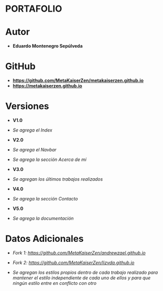 # PORTAFOLIO

# Autor

* **Eduardo Montenegro Sepúlveda**

# GitHub

* **https://github.com/MetaKaiserZen/metakaiserzen.github.io**
* **https://metakaiserzen.github.io**

# Versiones

* **V1.0**

* *Se agrega el Index*

* **V2.0**

* *Se agrega el Navbar*
* *Se agrega la sección Acerca de mí*

* **V3.0**

* *Se agregan los últimos trabajos realizados*

* **V4.0**

* *Se agrega la sección Contacto*

* **V5.0**

* *Se agrega la documentación*

# Datos Adicionales

*  *Fork 1: https://github.com/MetaKaiserZen/andrewzael.github.io*
*  *Fork 2: https://github.com/MetaKaiserZen/lizvda.github.io*

* *Se agregan los estilos propios dentro de cada trabajo realizado para mantener el estilo independiente de cada uno de ellos y para que ningún estilo entre en conflicto con otro*
